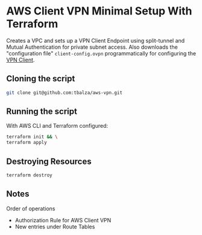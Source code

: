 # AWS Client VPN Minimal Setup With Terraform

Creates a VPC and sets up a VPN Client Endpoint using split-tunnel and Mutual Authentication for private subnet access. Also downloads the "configuration file" `client-config.ovpn` programmatically for configuring the [VPN Client](https://aws.amazon.com/vpn/client-vpn-download/).


## Cloning the script
```bash
git clone git@github.com:tbalza/aws-vpn.git 
```

## Running the script
With AWS CLI and Terraform configured:
```bash
terraform init && \
terraform apply
```

## Destroying Resources
```bash
terraform destroy
```

## Notes
Order of operations
- Authorization Rule for AWS Client VPN
- New entries under Route Tables